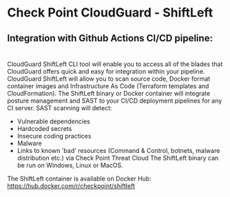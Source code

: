 # Check Point CloudGuard - ShiftLeft
## Integration with Github Actions CI/CD pipeline: 
#
#
 
CloudGuard ShiftLeft CLI tool will enable you to access all of the blades that CloudGuard offers quick and easy for integration within your pipeline.
CloudGuard ShiftLeft will allow you to scan source code, Docker format container images and Infrastructure As Code (Terraform templates and CloudFormation).
The ShiftLeft binary or Docker container will integrate posture management and SAST to your CI/CD deployment pipelines for any CI server.
SAST scanning will detect:
- Vulnerable dependencies
- Hardcoded secrets
- Insecure coding practices
- Malware
- Links to known 'bad' resources (Command & Control, botnets, malware distribution etc.) via Check Point Threat Cloud
The ShiftLeft binary can be run on Windows, Linux or MacOS.

The ShiftLeft container is available on Docker Hub:
https://hub.docker.com/r/checkpoint/shiftleft

